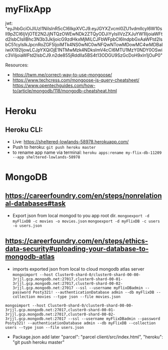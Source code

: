 # myFlixApp
jwt: "eyJhbGciOiJIUzI1NiIsInR5cCI6IkpXVCJ9.eyJGYXZvcml0ZU1vdmllcyI6W10sIl9pZCI6IjVjOTE2N2JjNTQzOWEwNDk2ZTQyODJiYyIsIlVzZXJuYW1lIjoiaWFtd2lsbCIsIlBhc3N3b3JkIjoicG9zdHkxMjMiLCJFbWFpbCI6IndpbGxAaWFtd2lsbC51cyIsIkJpcnRoZGF5IjoiMTk4NS0wNC0wNFQwNTowMDowMC4wMDBaIiwiX192IjowLCJpYXQiOjE1NTMwMzk4NDksImV4cCI6MTU1MzY0NDY0OSwic3ViIjoiaWFtd2lsbCJ9.n2de855jRddIIa5BS4t13ODGU9SzGcDoH9xln1jOuP0"

Resources:
- https://twm.me/correct-way-to-use-mongoose/
- https://www.techcress.com/mongoose-js-query-cheatsheet/
https://www.opentechguides.com/how-to/article/mongodb/118/mongodb-cheatsheat.html

# Heroku
## Heroku CLI:
- Live: https://sheltered-lowlands-58978.herokuapp.com/
- Push to heroku: `git push heroku master`
- to rename app name via terminal: `heroku apps:rename my-flix-db-11209 --app sheltered-lowlands-58978`

# MongoDB

## https://careerfoundry.com/en/steps/nonrelational-databases#task
- Export json from local mongod to you app root dir.
`mongoexport -d myFlixDB -c movies -o movies.json`
`mongoexport -d myFlixDB -c users -o users.json`

## https://careerfoundry.com/en/steps/ethics-data-security#uploading-your-database-to-mongodb-atlas
- imports exported json from local to cloud mongodb atlas server
`mongoimport --host Cluster0-shard-0/cluster0-shard-00-00-3rjjl.gcp.mongodb.net:27017,cluster0-shard-00-01-3rjjl.gcp.mongodb.net:27017,cluster0-shard-00-02-3rjjl.gcp.mongodb.net:27017 --ssl --username myFlixDBadmin --password Posty321! --authenticationDatabase admin --db myFlixDB --collection movies --type json --file movies.json`

`mongoimport --host Cluster0-shard-0/cluster0-shard-00-00-3rjjl.gcp.mongodb.net:27017,cluster0-shard-00-01-3rjjl.gcp.mongodb.net:27017,cluster0-shard-00-02-3rjjl.gcp.mongodb.net:27017 --ssl --username myFlixDBadmin --password Posty321! --authenticationDatabase admin --db myFlixDB --collection users --type json --file users.json`

- Package.json add later
    "parcel": "parcel client/src/index.html",
    "heroku": "git push heroku master"